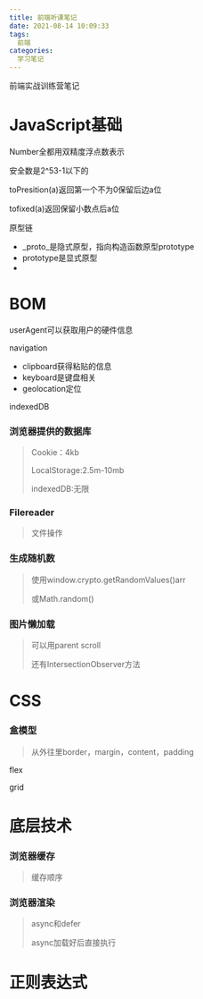 ```yaml
---
title: 前端听课笔记
date: 2021-08-14 10:09:33
tags:
  前端
categories:
  学习笔记
---
```


前端实战训练营笔记

<!--more-->

# JavaScript基础	

Number全都用双精度浮点数表示

安全数是2^53-1以下的

toPresition(a)返回第一个不为0保留后边a位

tofixed(a)返回保留小数点后a位

原型链

* _proto_是隐式原型，指向构造函数原型prototype
* prototype是显式原型
* 

# BOM

userAgent可以获取用户的硬件信息

navigation

* clipboard获得粘贴的信息
* keyboard是键盘相关
* geolocation定位

indexedDB

### 浏览器提供的数据库

> Cookie：4kb
>
> LocalStorage:2.5m-10mb
>
> indexedDB:无限

### Filereader 

> 文件操作

### 生成随机数

> 使用window.crypto.getRandomValues()arr
>
> 或Math.random()

### 图片懒加载

> 可以用parent scroll
>
> 还有IntersectionObserver方法

# CSS

### 盒模型

> 从外往里border，margin，content，padding

flex

grid

# 底层技术

### 浏览器缓存

> 缓存顺序

### 浏览器渲染

> async和defer
>
> async加载好后直接执行

# 正则表达式

